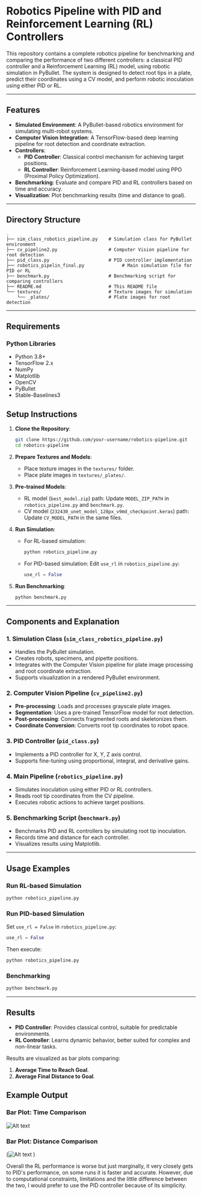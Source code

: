 
# Robotics Pipeline with PID and Reinforcement Learning (RL) Controllers

This repository contains a complete robotics pipeline for benchmarking and comparing the performance of two different controllers: a classical PID controller and a Reinforcement Learning (RL) model, using robotic simulation in PyBullet. The system is designed to detect root tips in a plate, predict their coordinates using a CV model, and perform robotic inoculation using either PID or RL.

---

## Features

- **Simulated Environment**: A PyBullet-based robotics environment for simulating multi-robot systems.
- **Computer Vision Integration**: A TensorFlow-based deep learning pipeline for root detection and coordinate extraction.
- **Controllers**:
  - **PID Controller**: Classical control mechanism for achieving target positions.
  - **RL Controller**: Reinforcement Learning-based model using PPO (Proximal Policy Optimization).
- **Benchmarking**: Evaluate and compare PID and RL controllers based on time and accuracy.
- **Visualization**: Plot benchmarking results (time and distance to goal).

---

## Directory Structure

```
.
├── sim_class_robotics_pipeline.py    # Simulation class for PyBullet environment
├── cv_pipeline2.py                   # Computer Vision pipeline for root detection
├── pid_class.py                      # PID controller implementation
├── robotics_pipelin_final.py              # Main simulation file for PID or RL
├── benchmark.py                      # Benchmarking script for comparing controllers
├── README.md                         # This README file
└── textures/                         # Texture images for simulation
    └── _plates/                      # Plate images for root detection
```

---

## Requirements

### Python Libraries
- Python 3.8+
- TensorFlow 2.x
- NumPy
- Matplotlib
- OpenCV
- PyBullet
- Stable-Baselines3


## Setup Instructions

1. **Clone the Repository**:
   ```bash
   git clone https://github.com/your-username/robotics-pipeline.git
   cd robotics-pipeline
   ```

2. **Prepare Textures and Models**:
   - Place texture images in the `textures/` folder.
   - Place plate images in `textures/_plates/`.

3. **Pre-trained Models**:
   - RL model (`best_model.zip`) path: Update `MODEL_ZIP_PATH` in `robotics_pipeline.py` and `benchmark.py`.
   - CV model (`232430_unet_model_128px_v9md_checkpoint.keras`) path: Update `CV_MODEL_PATH` in the same files.

4. **Run Simulation**:
   - For RL-based simulation:
     ```bash
     python robotics_pipeline.py
     ```
   - For PID-based simulation:
     Edit `use_rl` in `robotics_pipeline.py`:
     ```python
     use_rl = False
     ```

5. **Run Benchmarking**:
   ```bash
   python benchmark.py
   ```

---

## Components and Explanation

### 1. Simulation Class (`sim_class_robotics_pipeline.py`)
- Handles the PyBullet simulation.
- Creates robots, specimens, and pipette positions.
- Integrates with the Computer Vision pipeline for plate image processing and root coordinate extraction.
- Supports visualization in a rendered PyBullet environment.

### 2. Computer Vision Pipeline (`cv_pipeline2.py`)
- **Pre-processing**: Loads and processes grayscale plate images.
- **Segmentation**: Uses a pre-trained TensorFlow model for root detection.
- **Post-processing**: Connects fragmented roots and skeletonizes them.
- **Coordinate Conversion**: Converts root tip coordinates to robot space.

### 3. PID Controller (`pid_class.py`)
- Implements a PID controller for X, Y, Z axis control.
- Supports fine-tuning using proportional, integral, and derivative gains.

### 4. Main Pipeline (`robotics_pipeline.py`)
- Simulates inoculation using either PID or RL controllers.
- Reads root tip coordinates from the CV pipeline.
- Executes robotic actions to achieve target positions.

### 5. Benchmarking Script (`benchmark.py`)
- Benchmarks PID and RL controllers by simulating root tip inoculation.
- Records time and distance for each controller.
- Visualizes results using Matplotlib.

---

## Usage Examples

### Run RL-based Simulation
```bash
python robotics_pipeline.py
```

### Run PID-based Simulation
Set `use_rl = False` in `robotics_pipeline.py`:
```python
use_rl = False
```
Then execute:
```bash
python robotics_pipeline.py
```

### Benchmarking
```bash
python benchmark.py
```

---

## Results

- **PID Controller**: Provides classical control, suitable for predictable environments.
- **RL Controller**: Learns dynamic behavior, better suited for complex and non-linear tasks.

Results are visualized as bar plots comparing:
1. **Average Time to Reach Goal**.
2. **Average Final Distance to Goal**.



## Example Output

### Bar Plot: Time Comparison
<img title="Distance Comparison" alt="Alt text" src="rl_performance_visuals/benchmark_accuracy.png">


### Bar Plot: Distance Comparison
(<img title="Distance Comparison" alt="Alt text" src="rl_performance_visuals/benchmark_speed.png">
)

Overall the RL performance is worse but just marginally, it very closely gets to PID's performance, on some runs it is faster and accurate. However, due to computational constraints, limitations and the little difference between the two, I would prefer to use the PID controller because of its simplicity.



